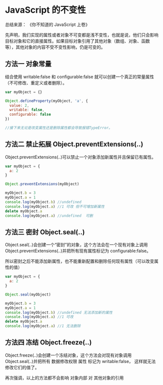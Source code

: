 # JavaScript 的不变性

总结来源： 《你不知道的 JavaScript 上卷》

先声明，我们实现的属性或者对象不可变都是浅不变性，也就是说，他们只会影响目标对象和它的直接属性。如果目标对象引用了其他对象（数组、对象、函数等），其他对象的内容不受不变性影响，仍是可变的。

## 方法一 对象常量

结合使用 writable:false 和 configurable:false 就可以创建一个真正的常量属性（不可修改、重定义或者删除）。

```javascript
var myObject = {}

Object.defineProperty(myObject, 'a', {
  value: 2,
  writable: false,
  configurable: false
})

//接下来无论是改变属性还是删除属性都会导致报错TypeError。
```

## 方法二 禁止拓展 Object.preventExtensions(..)

Object.preventExtensions(..)可以禁止一个对象添加新属性并且保留已有属性。

```javascript
var myObject = {
  a: 2
}

Object.preventExtensions(myObject)

myObject.b = 3
myObject.a = 1
console.log(myObject.b) //undefined
console.log(myObject.a) //1 可改 但不可增加新属性
delete myObject.a
console.log(myObject.a) //undefined  可删
```

## 方法三 密封 Object.seal(..)

Object.seal(..)会创建一个“密封”的对象，这个方法会在一个现有对象上调用 Object.preventExtensions(..)并把所有现有属性标记为 configurable:false。

所以密封之后不能添加新属性，也不能重新配置和删除任何现有属性（可以改变属性的值）

```javascript
var myObject = {
  a: 2
}

Object.seal(myObject)

myObject.b = 3
myObject.a = 1
console.log(myObject.b) //undefined 无法添加新的属性
console.log(myObject.a) //1 可改
delete myObject.a
console.log(myObject.a) //1 无法删除
```

## 方法四 冻结 Object.freeze(..)

Object.freeze(..)会创建一个冻结对象，这个方法会对现有对象调用 Object.seal(..)并把所有 数据修改权限 属性 标记为 writable:false， 这样就无法修改它们的值了。

再次强调，以上的方法都不会影响 对象内部 对 其他对象的引用

